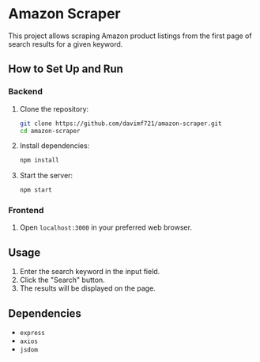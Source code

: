 # Amazon Scraper

This project allows scraping Amazon product listings from the first page of search results for a given keyword.

## How to Set Up and Run

### Backend

1. Clone the repository:
    ```bash
    git clone https://github.com/davimf721/amazon-scraper.git
    cd amazon-scraper
    ```

2. Install dependencies:
    ```bash
    npm install
    ```

3. Start the server:
    ```bash
    npm start
    ```

### Frontend

1. Open `localhost:3000` in your preferred web browser.

## Usage

1. Enter the search keyword in the input field.
2. Click the "Search" button.
3. The results will be displayed on the page.

## Dependencies

- `express`
- `axios`
- `jsdom`